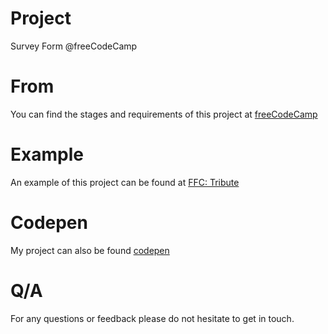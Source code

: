 # Project
Survey Form @freeCodeCamp

# From 
You can find the stages and requirements of this project at [freeCodeCamp](https://learn.freecodecamp.org/responsive-web-design/responsive-web-design-projects/build-a-survey-form)

# Example
An example of this project can be found at [FFC: Tribute](https://codepen.io/freeCodeCamp/full/VPaoNP)

# Codepen
My project can also be found [codepen](https://codepen.io/b97code/pen/zYOdLyZ)

# Q/A
For any questions or feedback please do not hesitate to get in touch.

